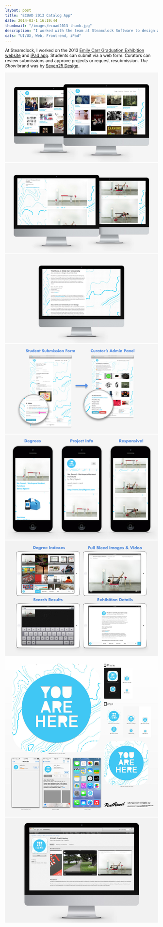 ```yaml
---
layout: post
title: "ECUAD 2013 Catalog App"
date: 2014-03-1 16:19:44
thumbnail: "/images/ecuad2013-thumb.jpg"
description: "I worked with the team at Steamclock Software to design and build the 2013 Emily Carr Graduation Exhibition website and companion iPad app."
cats: "UI/UX, Web, Front-end, iPad"
---
```


At Steamclock, I worked on the 2013 [Emily Carr Graduation Exhibition website](http://theshow2013.ecuad.ca/) and [iPad app](https://itunes.apple.com/ca/app/ecuad-grad-catalog/id640841713?mt=8&ign-mpt=uo%3D4). Students can submit via a web form. Curators can review submissions and approve projects or request resubmission. _The Show_ brand was by [Seven25 Design](http://www.seven25.com).
<div>
	<img src="/images/ecuad2013-desktop-2.jpg" alt="Emily Carr University 2013 Grad Catalogue Visual Arts and Media Arts Degree Pages" />
	<img src="/images/ecuad2013-project.jpg" alt="Emily Carr University 2013 Grad Catalogue Project Page" />
	<img src="/images/ecuad2013-about.jpg" alt="Emily Carr University 2013 Grad Catalogue About Page" />
	<img src="/images/ecuad2013-submit-admin.jpg" alt="Emily Carr University 2013 Grad Catalogue Submission Form and Curatorial Area" />
	<img src="/images/ecuad2013-iphone.jpg" alt="Emily Carr University 2013 Grad Catalogue Responsive website on the iPhone" />
	<img src="/images/ecuad2013-ipad.jpg" alt="Emily Carr University 2013 Grad Catalogue iPad Application" />
	<img src="/images/ecuad2013-appicon.jpg" alt="Emily Carr University 2013 Grad Catalogue App Icon Elements" />
	<img src="/images/ecuad2013-appstore.jpg" alt="Emily Carr University 2013 Grad Catalogue App Store Page" />
</div>
